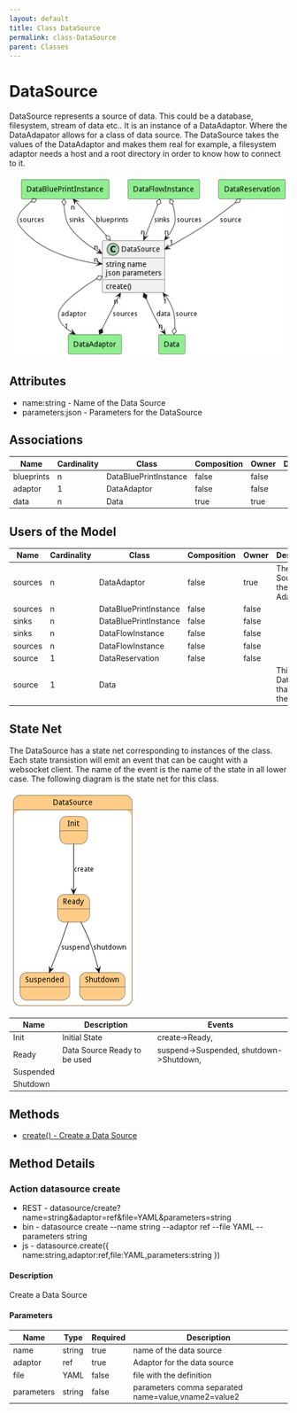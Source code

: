 ```yaml
---
layout: default
title: Class DataSource
permalink: class-DataSource
parent: Classes
---
```


# DataSource

DataSource represents a source of data. This could be a database, filesystem, stream of data etc..  It is an instance of a DataAdaptor. Where the DataAdapator allows for a class of data source. The DataSource takes the values of the DataAdaptor and makes them real for example, a filesystem adaptor needs a host and a root directory in order to know how to connect to it.

![Logical Diagram](./logical.png)

## Attributes

* name:string - Name of the Data Source
* parameters:json - Parameters for the DataSource


## Associations

| Name | Cardinality | Class | Composition | Owner | Description |
| --- | --- | --- | --- | --- | --- |
| blueprints | n | DataBluePrintInstance | false | false |  |
| adaptor | 1 | DataAdaptor | false | false |  |
| data | n | Data | true | true |  |



## Users of the Model

| Name | Cardinality | Class | Composition | Owner | Description |
| --- | --- | --- | --- | --- | --- |
| sources | n | DataAdaptor | false | true | The Data Sources of the Adapator |
| sources | n | DataBluePrintInstance | false | false |  |
| sinks | n | DataBluePrintInstance | false | false |  |
| sinks | n | DataFlowInstance | false | false |  |
| sources | n | DataFlowInstance | false | false |  |
| source | 1 | DataReservation | false | false |  |
| source | 1 | Data |  |  | This is the DataSource that owns the data |



## State Net
The DataSource has a state net corresponding to instances of the class. Each state transistion will emit an 
event that can be caught with a websocket client. The name of the event is the name of the state in all lower case.
The following diagram is the state net for this class.

![State Net Diagram](./statenet.png)

| Name | Description | Events |
| --- | --- | --- |
| Init | Initial State | create-&gt;Ready,  |
| Ready | Data Source Ready to be used | suspend-&gt;Suspended, shutdown-&gt;Shutdown,  |
| Suspended |  |  |
| Shutdown |  |  |



## Methods

* [create() - Create a Data Source](#action-create)


<h2>Method Details</h2>
    
### Action datasource create



* REST - datasource/create?name=string&amp;adaptor=ref&amp;file=YAML&amp;parameters=string
* bin - datasource create --name string --adaptor ref --file YAML --parameters string
* js - datasource.create({ name:string,adaptor:ref,file:YAML,parameters:string })

#### Description
Create a Data Source

#### Parameters

| Name | Type | Required | Description |
|---|---|---|---|
| name | string |true | name of the data source |
| adaptor | ref |true | Adaptor for the data source |
| file | YAML |false | file with the definition |
| parameters | string |false | parameters comma separated name=value,vname2=value2 |





